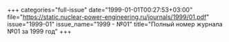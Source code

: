 +++
categories="full-issue"
date="1999-01-01T00:27:53+03:00"
file="https://static.nuclear-power-engineering.ru/journals/1999/01.pdf"
issue="1999-01"
issue_name="1999 - №01"
title="Полный номер журнала №01 за 1999 год"
+++